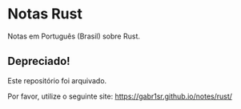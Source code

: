 # Notas Rust
Notas em Português (Brasil) sobre Rust.

## Depreciado!
Este repositório foi arquivado.

Por favor, utilize o seguinte site: https://gabr1sr.github.io/notes/rust/
